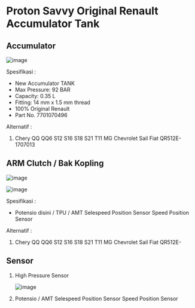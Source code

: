# Proton Savvy Original Renault Accumulator Tank

## Accumulator

![image](https://github.com/otopedia/proton/assets/11188109/f1767a26-b409-4d65-a352-d812ac596eaa)

Spesifikasi : 
* New Accumulator TANK
* Max Pressure: 92 BAR
* Capacity: 0.35 L
* Fitting: 14 mm x 1.5 mm thread
* 100% Original Renault
* Part No. 7701070496

Alternatif :
1. Chery QQ QQ6 S12 S16 S18 S21 T11 MG Chevrolet Sail Fiat QR512E-1707013

## ARM Clutch / Bak Kopling

![image](https://github.com/otopedia/proton/assets/11188109/debf1bd1-d1fe-4079-802e-5aa32aae3f53)

![image](https://github.com/otopedia/proton/assets/11188109/21179f17-3d29-485d-891c-620191a486b6)

Spesifikasi :
* Potensio disini / TPU / AMT Selespeed Position Sensor Speed Position Sensor

Alternatif :
1. Chery QQ QQ6 S12 S16 S18 S21 T11 MG Chevrolet Sail Fiat QR512E-

## Sensor
1. High Pressure Sensor

   ![image](https://github.com/otopedia/proton/assets/11188109/d0347be8-c85f-43c9-a371-957b1a07f715)

2. Potensio / AMT Selespeed Position Sensor Speed Position Sensor
